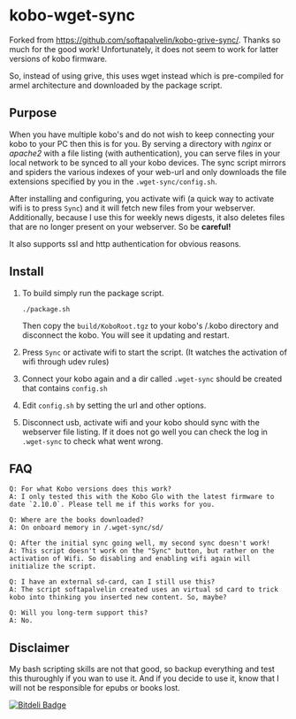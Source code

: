 kobo-wget-sync
===============

Forked from https://github.com/softapalvelin/kobo-grive-sync/. 
Thanks so much for the good work! Unfortunately, it does not seem to work for latter versions of kobo firmware.

So, instead of using grive, this uses wget instead which is pre-compiled for armel architecture and downloaded by the package script.

Purpose
---------------
When you have multiple kobo's and do not wish to keep connecting your kobo to your PC then this is for you. 
By serving a directory with _nginx_ or _apache2_ with a file listing (with authentication), you can serve files in your local network to be synced to all your kobo devices.
The sync script mirrors and spiders the various indexes of your web-url and only downloads the file extensions specified by you in the `.wget-sync/config.sh`.

After installing and configuring, you activate wifi (a quick way to activate wifi is to press `Sync`) and it will fetch new files from your webserver.
Additionally, because I use this for weekly news digests, it also deletes files that are no longer present on your webserver.
So be **careful!**

It also supports ssl and http authentication for obvious reasons.

Install
---------------

1. To build simply run the package script.

   ```
   ./package.sh
   ```

   Then copy the `build/KoboRoot.tgz` to your kobo's /.kobo directory and disconnect the kobo.
   You will see it updating and restart.

2. Press `Sync` or activate wifi to start the script. (It watches the activation of wifi through udev rules)
3. Connect your kobo again and a dir called `.wget-sync` should be created that contains `config.sh`
4. Edit `config.sh` by setting the url and other options.
5. Disconnect usb, activate wifi and your kobo should sync with the webserver file listing. If it does not go well you can check the log in `.wget-sync` to check what went wrong.


FAQ
--------------
```
Q: For what Kobo versions does this work?
A: I only tested this with the Kobo Glo with the latest firmware to date `2.10.0`. Please tell me if this works for you.

Q: Where are the books downloaded?
A: On onboard memory in /.wget-sync/sd/

Q: After the initial sync going well, my second sync doesn't work!
A: This script doesn't work on the "Sync" button, but rather on the activation of Wifi. So disabling and enabling wifi again will initialize the script.

Q: I have an external sd-card, can I still use this?
A: The script softapalvelin created uses an virtual sd card to trick kobo into thinking you inserted new content. So, maybe?

Q: Will you long-term support this?
A: No.
```
 
Disclaimer
---------------
My bash scripting skills are not that good, so backup everything and test this thuroughly if you wan to use it. And if you decide to use it, know that I will not be responsible for epubs or books lost.


[![Bitdeli Badge](https://d2weczhvl823v0.cloudfront.net/wernerb/kobo-wget-sync/trend.png)](https://bitdeli.com/free "Bitdeli Badge")

